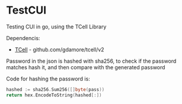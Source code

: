 # TestCUI
Testing CUI in go, using the TCell Library

Dependencis:
- [TCell](https://github.com/gdamore/tcell/) - github.com/gdamore/tcell/v2

Password in the json is hashed with sha256, to check if the password matches hash it, and then compare with the generated password

Code for hashing the password is:

```go
hashed := sha256.Sum256([]byte(pass))
return hex.EncodeToString(hashed[:])
```
